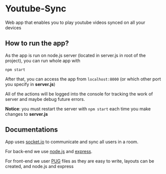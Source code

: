 # Youtube-Sync
Web app that enables you to play youtube videos synced on all your devices

## How to run the app?
As the app is run on node.js server (located in server.js in root of the project), you can run whole app with
```
npm start
```
After that, you can access the app from `localhost:8000` (or which other port you specify in **server.js**)

All of the actions will be logged into the console for tracking the work of server and maybe debug future errors.

**Notice**: you must restart the server with `npm start` each time you make changes to **server.js**

## Documentations
App uses [socket.io](https://socket.io/) to communicate and sync all users in a room.

For back-end we use [node.js](https://nodejs.org/en/) and [express](https://expressjs.com/).

For front-end we user [PUG](https://pugjs.org/api/getting-started.html) files as they are easy to write, layouts can be created, and node.js and express
